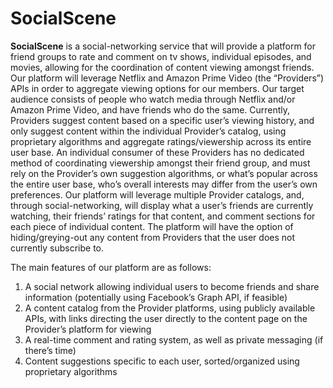 # SocialScene
**SocialScene** is a social-networking service that will provide a platform for friend groups to rate and comment on tv shows, individual episodes, and movies, allowing for the coordination of content viewing amongst friends. Our platform will leverage Netflix and Amazon Prime Video (the “Providers”) APIs in order to aggregate viewing options for our members. Our target audience consists of people who watch media through Netflix and/or Amazon Prime Video, and have friends who do the same.
Currently, Providers suggest content based on a specific user’s viewing history, and only suggest content within the individual Provider’s catalog, using proprietary algorithms and aggregate ratings/viewership across its entire user base. An individual consumer of these Providers has no dedicated method of coordinating viewership amongst their friend group, and must rely on the Provider’s own suggestion algorithms, or what’s popular across the entire user base, who’s overall interests may differ from the user’s own preferences. 
Our platform will leverage multiple Provider catalogs, and, through social-networking, will display what a user’s friends are currently watching, their friends’ ratings for that content, and comment sections for each piece of individual content. The platform will have the option of hiding/greying-out any content from Providers that the user does not currently subscribe to.

The main features of our platform are as follows:
1. A social network allowing individual users to become friends and share information (potentially using Facebook’s Graph API, if feasible)
2. A content catalog from the Provider platforms, using publicly available APIs, with links directing the user directly to the content page on the Provider’s platform for viewing
3. A real-time comment and rating system, as well as private messaging (if there’s time)
4. Content suggestions specific to each user, sorted/organized using proprietary algorithms
